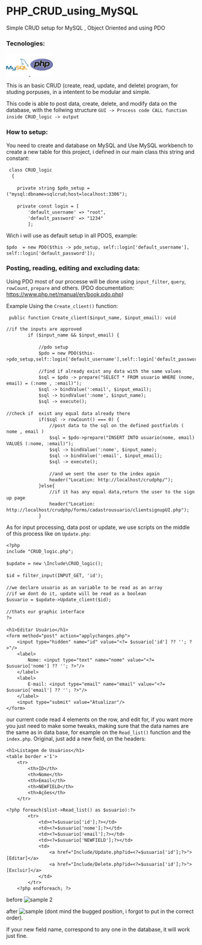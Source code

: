 # PHP_CRUD_using_MySQL
Simple CRUD setup for MySQL , Object Oriented and using PDO

<h3 align="left">Tecnologies:</h3>
<p align="left"> <a href="https://www.mysql.com/" target="_blank" rel="noreferrer"> <img src="https://raw.githubusercontent.com/devicons/devicon/master/icons/mysql/mysql-original-wordmark.svg" alt="mysql" width="60" height="60"/> </a> <a href="https://www.php.net" target="_blank" rel="noreferrer"> <img src="https://raw.githubusercontent.com/devicons/devicon/master/icons/php/php-original.svg" alt="php" width="60" height="60"/> </a> </p>

  This is an basic CRUD (create, read, update, and delete) program, for studing porpuses, in a intentent to be modular and simple. 
  
  This code is able to post data, create, delete, and modify data on the database, with the follwing structure `GUI -> Process code CALL function inside CRUD_logic -> output`

 <h3 align="left">How to setup:</h3

You need to create and database on MySQL and Use MySQL workbench to create a new table for this project, i defined in our main class this string and constant:
````
 class CRUD_logic
  {

    private string $pdo_setup = ("mysql:dbname=sqlcrud;host=localhost:3306");

    private const login = [
        'default_username' => "root",
        'default_password' => "1234"
        ];
````
Wich i will use as default setup in all PDOS, example:
```
$pdo  = new PDO($this -> pdo_setup, self::login['default_username'], self::login['default_password']);
```

<h3 align="left">Posting, reading, editing and excluding data:</h3

Using PDO most of our processe will be done using `input_filter`, `query`, `rowCount`, `prepare` and others. (PDO documentation: https://www.php.net/manual/en/book.pdo.php)

Example Using the `Create_client()` function:
```
 public function Create_client($input_name, $input_email): void
```
````
//if the inputs are approved
        if ($input_name && $input_email) {

            //pdo setup
            $pdo = new PDO($this->pdo_setup,self::login['default_username'],self::login['default_password']);

            //find if already exist any data with the same values
            $sql = $pdo -> prepare("SELECT * FROM usuario WHERE (nome, email) = (:nome , :email)");
            $sql -> bindValue(':email', $input_email);
            $sql -> bindValue(':nome', $input_name);
            $sql -> execute();

//check if  exist any equal data already there
            if($sql -> rowCount() === 0) {
                //post data to the sql on the defined postfields ( nome , email )
                $sql = $pdo->prepare("INSERT INTO usuario(nome, email) VALUES (:nome, :email)");
                $sql -> bindValue(':nome', $input_name);
                $sql -> bindValue(':email', $input_email);
                $sql -> execute();

                //and we sent the user to the index again
                header("Location: http://localhost/crudphp/");
            }else{
                //if it has any equal data,return the user to the sign up page
                header("Location: http://localhost/crudphp/forms/cadastrousuario/clientsignupUI.php");
            }
````
As for input processing, data post or update, we use scripts on the middle of this process like on `Update.php`:
```
<?php
include "CRUD_logic.php";

$update = new \Include\CRUD_logic();

$id = filter_input(INPUT_GET, 'id');

//we declare usuario as an variable to be read as an array
//if we dont do it, update will be read as a boolean 
$usuario = $update->Update_client($id);

//thats our graphic interface
?>

<h1>Editar Usuário</h1>
<form method="post" action="applychanges.php">
    <input type="hidden" name="id" value="<?= $usuario['id'] ?? ''; ?>"/>
    <label>
        Nome: <input type="text" name="nome" value="<?= $usuario['nome'] ?? ''; ?>"/>
    </label>
    <label>
        E-mail: <input type="email" name="email" value="<?= $usuario['email'] ?? ''; ?>"/>
    </label>
    <input type="submit" value="Atualizar"/>
</form>
```
our current code read 4 elements on the row, and edit for, if you want more you just need to make some tweaks, making sure that the data names are the same as in data base, for example on the `Read_list()` function and the `index.php`.
Original, just add a new field, on the headers:
```
<h1>Listagem de Usuários</h1>
<table border ='1'>
    <tr>
        <th>ID</th>
        <th>Nome</th>
        <th>Email</th>
        <th>NEWFIELD</th>
        <th>Ações</th>
    </tr>
```
```
<?php foreach($list->Read_list() as $usuario):?>
        <tr>
            <td><?=$usuario['id'];?></td>
            <td><?=$usuario['nome'];?></td>
            <td><?=$usuario['email'];?></td>
            <td><?=$usuario['NEWFIELD'];?></td>
            <td>
                <a href="Include/Update.php?id=<?=$usuario['id'];?>">[Editar]</a>
                <a href="Include/Delete.php?id=<?=$usuario['id'];?>">[Excluir]</a>
            </td>
        </tr>
    <?php endforeach; ?>
```
before
![sample 2](https://github.com/AnthonyDRdutra/PHP-CRUD-using-MySQL/assets/97138694/9b2b959c-0f2a-40d9-ae91-576f9f38d4a4)

after
![sample](https://github.com/AnthonyDRdutra/PHP-CRUD-using-MySQL/assets/97138694/9b18511b-e9aa-45ad-9287-37d37e4168d4)
(dont mind the bugged position, i forgot to put in the correct order).

If your new field name, correspond to any one in the database, it will work just fine.  



